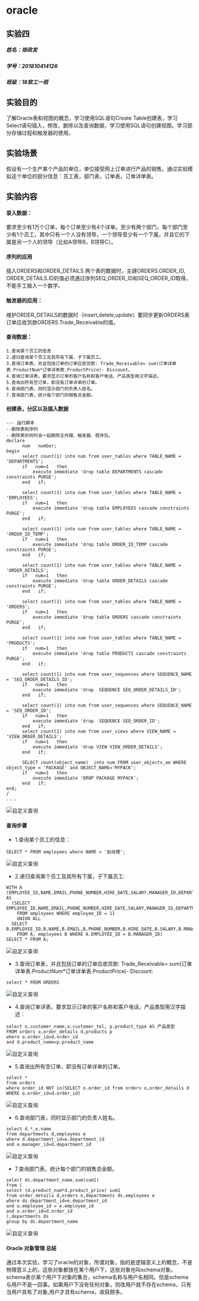 # oracle
## 实验四
##### 姓名：徐政发
##### 学号：201810414126 
##### 班级：18软工一班

## 实验目的
了解Oracle表和视图的概念，学习使用SQL语句Create Table创建表，学习Select语句插入，修改，删除以及查询数据，学习使用SQL语句创建视图，学习部分存储过程和触发器的使用。
## 实验场景
假设有一个生产某个产品的单位，单位接受网上订单进行产品的销售。通过实验模拟这个单位的部分信息：员工表，部门表，订单表，订单详单表。
## 实验内容
#### 录入数据：
要求至少有1万个订单，每个订单至少有4个详单。至少有两个部门，每个部门至少有1个员工，其中只有一个人没有领导，一个领导至少有一个下属，并且它的下属是另一个人的领导（比如A领导B，B领导C）。
#### 序列的应用

插入ORDERS和ORDER_DETAILS 两个表的数据时，主键ORDERS.ORDER_ID, ORDER_DETAILS.ID的值必须通过序列SEQ_ORDER_ID和SEQ_ORDER_ID取得，不能手工输入一个数字。
#### 触发器的应用：

维护ORDER_DETAILS的数据时（insert,delete,update）要同步更新ORDERS表订单应收货款ORDERS.Trade_Receivable的值。
#### 查询数据：
```
1.查询某个员工的信息
2.递归查询某个员工及其所有下属，子下属员工。
3.查询订单表，并且包括订单的订单应收货款: Trade_Receivable= sum(订单详单表.ProductNum*订单详单表.ProductPrice)- Discount。
4.查询订单详表，要求显示订单的客户名称和客户电话，产品类型用汉字描述。
5.查询出所有空订单，即没有订单详单的订单。
6.查询部门表，同时显示部门的负责人姓名。
7.查询部门表，统计每个部门的销售总金额。
```

#### 创建表，分区以及插入数据
```
--- 运行脚本
--删除表和序列
--删除表的同时会一起删除主外键、触发器、程序包。
declare
      num   number;
begin
      select count(1) into num from user_tables where TABLE_NAME = 'DEPARTMENTS';
      if   num=1   then
          execute immediate 'drop table DEPARTMENTS cascade constraints PURGE';
      end   if;

      select count(1) into num from user_tables where TABLE_NAME = 'EMPLOYEES';
      if   num=1   then
          execute immediate 'drop table EMPLOYEES cascade constraints PURGE';
      end   if;

      select count(1) into num from user_tables where TABLE_NAME = 'ORDER_ID_TEMP';
      if   num=1   then
          execute immediate 'drop table ORDER_ID_TEMP cascade constraints PURGE';
      end   if;

      select count(1) into num from user_tables where TABLE_NAME = 'ORDER_DETAILS';
      if   num=1   then
          execute immediate 'drop table ORDER_DETAILS cascade constraints PURGE';
      end   if;

      select count(1) into num from user_tables where TABLE_NAME = 'ORDERS';
      if   num=1   then
          execute immediate 'drop table ORDERS cascade constraints PURGE';
      end   if;

      select count(1) into num from user_tables where TABLE_NAME = 'PRODUCTS';
      if   num=1   then
          execute immediate 'drop table PRODUCTS cascade constraints PURGE';
      end   if;

      select count(1) into num from user_sequences where SEQUENCE_NAME = 'SEQ_ORDER_DETAILS_ID';
      if   num=1   then
          execute immediate 'drop  SEQUENCE SEQ_ORDER_DETAILS_ID';
      end   if;

      select count(1) into num from user_sequences where SEQUENCE_NAME = 'SEQ_ORDER_ID';
      if   num=1   then
          execute immediate 'drop  SEQUENCE SEQ_ORDER_ID';
      end   if;
      select count(1) into num from user_views where VIEW_NAME = 'VIEW_ORDER_DETAILS';
      if   num=1   then
          execute immediate 'drop VIEW VIEW_ORDER_DETAILS';
      end   if;

      SELECT count(object_name)  into num FROM user_objects_ae WHERE object_type = 'PACKAGE' and OBJECT_NAME='MYPACK';
      if   num=1   then
          execute immediate 'DROP PACKAGE MYPACK';
      end   if;
end;
/
....
```
![自定义查询](r9.jpg)

####  查询步骤
* 1.查询某个员工的信息：
```
SELECT * FROM employees where NAME = '赵经理';
```
![自定义查询](r1.jpg)
* 2.递归查询某个员工及其所有下属，子下属员工:
```
WITH A (EMPLOYEE_ID,NAME,EMAIL,PHONE_NUMBER,HIRE_DATE,SALARY,MANAGER_ID,DEPARTMENT_ID) AS
  (SELECT EMPLOYEE_ID,NAME,EMAIL,PHONE_NUMBER,HIRE_DATE,SALARY,MANAGER_ID,DEPARTMENT_ID
    FROM employees WHERE employee_ID = 11
    UNION ALL
  SELECT B.EMPLOYEE_ID,B.NAME,B.EMAIL,B.PHONE_NUMBER,B.HIRE_DATE,B.SALARY,B.MANAGER_ID,B.DEPARTMENT_ID
    FROM A, employees B WHERE A.EMPLOYEE_ID = B.MANAGER_ID)
SELECT * FROM A;
```
![自定义查询](r2.jpg)
* 3.查询订单表，并且包括订单的订单应收货款: Trade_Receivable= sum(订单详单表.ProductNum*订单详单表.ProductPrice)- Discount:
```
select * FROM ORDERS
```
![自定义查询](r3.jpg)
* 4.查询订单详表，要求显示订单的客户名称和客户电话，产品类型用汉字描述：
```
select o.customer_name,o.customer_tel, p.product_type AS 产品类型
FROM orders o,order_details d,products p
where o.order_id=d.order_id
and d.product_name=p.product_name
```
![自定义查询](r4.jpg)
* 5.查询出所有空订单，即没有订单详单的订单。
```
select * 
from orders
where order_id NOT in(SELECT o.order_id from orders o,order_details d WHERE o.order_id=d.order_id)
```
![自定义查询](r5.jpg)
* 6.查询部门表，同时显示部门的负责人姓名。
```
select d.*,e.name
from departments d,employees e
where d.department_id=e.department_id
and e.manager_id=d.department_id
```
![自定义查询](r6.jpg)
* 7.查询部门表，统计每个部门的销售总金额。
```
select ds.department_name,sum(sum1)
from (
select (d.product_num*d.product_price) sum1
from order_details d,orders o,departments ds,employees e
where ds.department_id=e.department_id
and o.employee_id = e.employee_id
and o.order_id=d.order_id
),departments ds
group by ds.department_name
```
![自定义查询](r7.jpg)

#### Oracle 对象管理 总结
通过本次实验，学习了oracle的对象，所谓对象，指的是逻辑意义上的概念，不是物理意义上的，这些对象都放在某个用户下，这些对象也叫schema对象。schema表示某个用户下对象的集合，schema名称与用户名相同。但是schema与用户不是一回事。如果用户下没有任何对象，则改用户就不存在schema，只有当用户具有了对象,用户才具有schema，收获颇多。